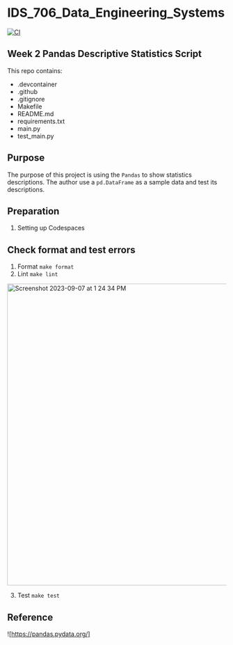 # IDS_706_Data_Engineering_Systems
[![CI](https://github.com/nogibjj/TianjiRao_Pandas_Desc_Stat_Script/actions/workflows/ci.yml/badge.svg)](https://github.com/nogibjj/TianjiRao_Pandas_Desc_Stat_Script/actions/workflows/ci.yml)


## Week 2 Pandas Descriptive Statistics Script

This repo contains: 

- .devcontainer     
- .github   
- .gitignore    
- Makefile  
- README.md     
- requirements.txt      
- main.py   
- test_main.py

## Purpose
The purpose of this project is using the `Pandas` to show statistics descriptions. The author use a `pd.DataFrame` as a sample data and test its descriptions. 

## Preparation
1. Setting up Codespaces

## Check format and test errors
1. Format `make format`
2. Lint `make lint`
<img width="694" alt="Screenshot 2023-09-07 at 1 24 34 PM" src="https://github.com/nogibjj/TianjiRao_Pandas_Desc_Stat_Script/assets/104114843/1a5d9570-de73-450d-9f55-eb2a6aae307f">

3. Test `make test`

## Reference
![https://pandas.pydata.org/]

